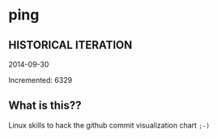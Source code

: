 # ping

## HISTORICAL ITERATION
2014-09-30

Incremented: 6329

## What is this?? 
Linux skills to hack the github commit visualization chart `;-)`
